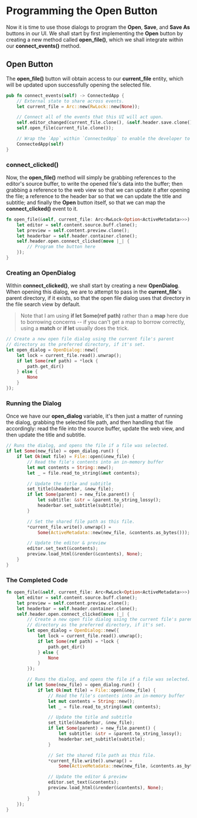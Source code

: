 # Programming the Open Button

Now it is time to use those dialogs to program the **Open**, **Save**, and
**Save As** buttons in our UI. We shall start by first implementing the
**Open** button by creating a new method called **open_file()**, which we
shall integrate within our **connect_events()** method.

## Open Button

The **open_file()** button will obtain access to our **current_file**
entity, which will be updated upon successfully opening the selected
file.

```rust
pub fn connect_events(self) -> ConnectedApp {
    // External state to share across events.
    let current_file = Arc::new(RwLock::new(None));

    // Connect all of the events that this UI will act upon.
    self.editor_changed(current_file.clone(), &self.header.save.clone());
    self.open_file(current_file.clone());

    // Wrap the `App` within `ConnectedApp` to enable the developer to execute the program.
    ConnectedApp(self)
}
```

### connect_clicked()

Now, the **open_file()** method will simply be grabbing references to the editor's
source buffer, to write the opened file's data into the buffer; then grabbing a
reference to the web view so that we can update it after opening the file; a
reference to the header bar so that we can update the title and subtitle; and
finally the **Open** button itself, so that we can map the **connect_clicked()**
event to it.

```rust
fn open_file(&self, current_file: Arc<RwLock<Option<ActiveMetadata>>>) {
    let editor = self.content.source.buff.clone();
    let preview = self.content.preview.clone();
    let headerbar = self.header.container.clone();
    self.header.open.connect_clicked(move |_| {
        // Program the button here
    });
}
```

### Creating an OpenDialog

Within **connect_clicked()**, we shall start by creating a new **OpenDialog**.
When opening this dialog, we are to attempt to pass in the **current_file**'s
parent directory, if it exists, so that the open file dialog uses that
directory in the file search view by default.

> Note that I am using **if let Some(ref path)** rather than a **map**
> here due to borrowing concerns -- if you can't get a map to borrow correctly,
> using a **match** or **if let** usually does the trick.

```rust
// Create a new open file dialog using the current file's parent
// directory as the preferred directory, if it's set.
let open_dialog = OpenDialog::new({
    let lock = current_file.read().unwrap();
    if let Some(ref path) = *lock {
        path.get_dir()
    } else {
        None
    }
});
```

### Running the Dialog

Once we have our **open_dialog** variable, it's then just a matter of running
the dialog, grabbing the selected file path, and then handling that file
accordingly: read the file into the source buffer, update the web view,
and then update the title and subtitle.

```rust
// Runs the dialog, and opens the file if a file was selected.
if let Some(new_file) = open_dialog.run() {
    if let Ok(mut file) = File::open(&new_file) {
        // Read the file's contents into an in-memory buffer
        let mut contents = String::new();
        let _ = file.read_to_string(&mut contents);

        // Update the title and subtitle
        set_title(&headerbar, &new_file);
        if let Some(parent) = new_file.parent() {
            let subtitle: &str = &parent.to_string_lossy();
            headerbar.set_subtitle(subtitle);
        }

        // Set the shared file path as this file.
        *current_file.write().unwrap() =
            Some(ActiveMetadata::new(new_file, &contents.as_bytes()));

        // Update the editor & preview
        editor.set_text(&contents);
        preview.load_html(&render(&contents), None);
    }
}
```

### The Completed Code

```rust
fn open_file(&self, current_file: Arc<RwLock<Option<ActiveMetadata>>>) {
    let editor = self.content.source.buff.clone();
    let preview = self.content.preview.clone();
    let headerbar = self.header.container.clone();
    self.header.open.connect_clicked(move |_| {
        // Create a new open file dialog using the current file's parent
        // directory as the preferred directory, if it's set.
        let open_dialog = OpenDialog::new({
            let lock = current_file.read().unwrap();
            if let Some(ref path) = *lock {
                path.get_dir()
            } else {
                None
            }
        });

        // Runs the dialog, and opens the file if a file was selected.
        if let Some(new_file) = open_dialog.run() {
            if let Ok(mut file) = File::open(&new_file) {
                // Read the file's contents into an in-memory buffer
                let mut contents = String::new();
                let _ = file.read_to_string(&mut contents);

                // Update the title and subtitle
                set_title(&headerbar, &new_file);
                if let Some(parent) = new_file.parent() {
                    let subtitle: &str = &parent.to_string_lossy();
                    headerbar.set_subtitle(subtitle);
                }

                // Set the shared file path as this file.
                *current_file.write().unwrap() =
                    Some(ActiveMetadata::new(new_file, &contents.as_bytes()));

                // Update the editor & preview
                editor.set_text(&contents);
                preview.load_html(&render(&contents), None);
            }
        }
    });
}
```
